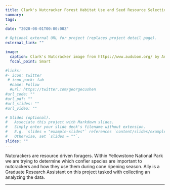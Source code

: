```yaml
---
title: Clark's Nutcracker Forest Habitat Use and Seed Resource Selection in Yellowstone National Park
summary: 
tags:
- 
date: "2020-08-01T00:00:00Z"

# Optional external URL for project (replaces project detail page).
external_link: ""

image:
  caption: Clark's Nutcracker image from https://www.audubon.org/ by Andrew Del-Colle
  focal_point: Smart

#links:
#- icon: twitter
 # icon_pack: fab
  #name: Follow
  #url: https://twitter.com/georgecushen
#url_code: ""
#url_pdf: ""
#url_slides: ""
#url_video: ""

# Slides (optional).
#   Associate this project with Markdown slides.
#   Simply enter your slide deck's filename without extension.
#   E.g. `slides = "example-slides"` references `content/slides/example-slides.md`.
#   Otherwise, set `slides = ""`.
slides: ""
---
```

Nutcrackers are resource driven foragers.
Within Yellowstone National Park we are trying to determine which confier species are important to nutcrackers and how they use them during cone ripening season.
Ally is a Graduate Research Assistant on this project tasked with collecting an analyzing the data. 

------
